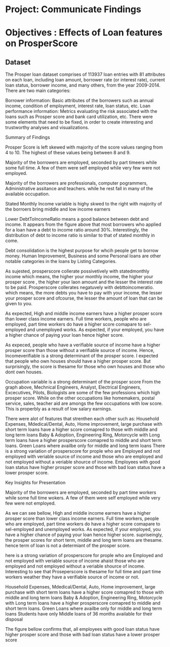 
# Project: Communicate Findings

 # Objectives : Effects of Loan features on ProsperScore

## Dataset

The Prosper loan dataset comprises of 113937 loan entries with 81 attributes on each loan, including loan amount, borrower rate (or interest rate), current loan status, borrower income, and many others, from the year 2009-2014. There are two main categories:

Borrower information: Basic attributes of the borrowers such as annual income, condition of employment, interest rate, loan status, etc.
Loan performance information: Metrics evaluating the risk associated with the loans such as Prosper score and bank card utilization, etc. There were some elements that need to be fixed, in order to create interesting and trustworthy analyses and visualizations.

Summary of Findings

Prosper Score is left skewed with majority of the score values ranging from 4 to 10. The highest of these values being between 8 and 9.

Majority of the borrowers are employed, seconded by part timeers while some full time. A few of them were self employed while very few were not employed.

Majority of the borrowers are professionals, computer pogrammers, Administrative assitance and teachers. while he rest fall in many of the available occupation.

Stated Monthly Income variable is highy skwed to the right with majority of the borroers bring middle and low income earners

Lower DebtToIncomeRatio means a good balance between debt and income. It appears from the figure above that most borrowers who applied for a loan have a debt to income ratio around 30%.
Interestingly, the distribution of debt to income ratio is similar to that of stated monthly in come.

Debt consolidation is the highest purpose for whcih people get to borrow money. Human Improvement, Business and some Personal loans are other notable categories in the loans by Listing Categories.

As sujested, prosperscore collerate possivetively with statedmonthly income which means, the higher your monthly income, the higher your prosper score , the higher your laon amount and the lesser the interest rate to be paid.
Prosperscore collerates negatuvely with debttoincomeratio. which means, the more debts you have to pay with your income, the lesser your prosper score and ofcourse, the lesser the amount of loan that can be given to you.

As expected, High and middle income earners have a higher prosper score than lower class income earners.
Full time workers, people who are employed, part time workers do have a higher score comapare to sel-employed and unemployed works. As expected, if your employed, you have a higher chance of paying your loan hence higher score.

As expeced, people who have a verifiable source of income have a higher prosper score than those without a verifiable source of income. Hence, Incomeverifiable is a strong determinant of the prosper score.
I expected that people who own houses should have a higher prosper score. But surprisingly, the score is thesame for those who own houses and those who dont own houses.

Occupation variable is a strong determinant of the prosper score
From the graph above, Mechnical Engineers, Analyst, Electrical Engineers, Excecutives, Pilots, Biologists are some of the few professions which high prosper score. While on the other occupations like homemakers, postal service, sales, teacher aid are amongs the few occupations with low score. This is properbly as a result of low salary earnings.

There were alot of features that strenthen each other such as:
Household Expenses, Mdedical/Dental, Auto, Home improvement, large purchase with short term loans have a higher score comapred to those with middle and long term loans Baby & Adoption, Engineering Ring, Motorcycle with Long term loans have a higher prosperscore comapred to middle and short term loans. Green Loans where availbe only for middle and long term loans
There is a strong variation of prosperscore for prople who are Employed and not employed with veriable source of income and those who are employed and not employed without a veriable shource of income.
Employees with good loan status have higher prosper score and those with bad loan status have a lower prosper score.

Key Insights for Presentation

Majority of the borrowers are employed, seconded by part time workers while some full time wokers. A few of them were self employed while very few were not employed.

As we can see bellow, High and middle income earners have a higher prosper score than lower class income earners. Full time workers, people who are employed, part time workers do have a higher score comapare to sel-employed and unemployed works. As expected, if your employed, you have a higher chance of paying your loan hence higher score. supriseingly, the prosper scores for short term, middle and long term loans are thesame. hence term of loan is not a determiant of the prosper score.

here is a strong variation of prosperscore for prople who are Employed and not employed with veriable source of income ahaist those who are employed and not employed without a veriable shource of income.
Interesting to see that Proseperscore is thesame for full time and part time workers weather they have a verifiable source of income or not.

Household Expenses, Mdedical/Dental, Auto, Home improvement, large purchase with short term loans have a higher score comapred to those with middle and long term loans
Baby & Adoption, Engineering Ring, Motorcycle with Long term loans have a higher prosperscore comapred to middle and short term loans.
Green Loans where availbe only for middle and long term loans
Students have only Middle loans of 36 months available for their disposal

The figure bellow confirms that, all employees with good loan status have higher prosper score and those with bad loan status have a lower prosper score